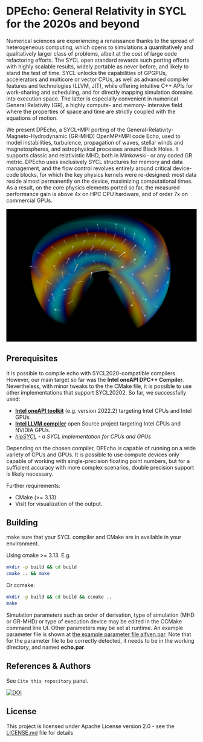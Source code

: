# DPEcho: General Relativity in SYCL for the 2020s and beyond
Numerical sciences are experiencing a renaissance thanks to the spread of heterogeneous computing, which opens to simulations a quantitatively and qualitatively larger class of problems, albeit at the cost of large code refactoring efforts.
The SYCL open standard rewards such porting efforts with highly scalable results, widely portable as never before, and likely to stand the test of time.
SYCL unlocks the capabilities of GPGPUs, accelerators and multicore or vector CPUs, as well as advanced compiler features and technologies (LLVM, JIT), while offering intuitive C++ APIs for work-sharing and scheduling, and for directly mapping simulation domains into execution space.
The latter is especially convenient in numerical General Relativity (GR), a highly compute- and memory- intensive field where the properties of space and time are strictly coupled with the equations of motion.

We present DPEcho, a SYCL+MPI porting of the General-Relativity-Magneto-Hydrodynamic (GR-MHD) OpenMP+MPI code Echo, used to model instabilities, turbulence, propagation of waves, stellar winds and magnetospheres, and astrophysical processes around Black Holes.
It supports classic and relativistic MHD, both in Minkowski- or any coded GR metric.
DPEcho uses exclusively SYCL structures for memory and data management, and the flow control revolves entirely around critical device-code blocks, for which the key physics kernels were re-designed: most data reside almost permanently on the device, maximizing computational times.
As a result, on the core physics elements ported so far, the measured performance gain is above 4x on HPC CPU hardware, and of order 7x on commercial GPUs.

![DPEcho AlfVen wave with polar coordinates](docs/dpecho_alfven_polar.png)

## Prerequisites

It is possible to compile echo with SYCL2020-compatible compilers.
However, our main target so far was the **Intel oneAPI DPC++ Compiler**.
Nevertheless, with minor tweaks to the the CMake file, it is possible to use other implementations that support SYCL20202.
So far, we successfully used:

* **[Intel oneAPI toolkit](https://www.intel.com/content/www/us/en/developer/tools/oneapi/overview.html)** (e.g. version 2022.2) targeting Intel CPUs and Intel GPUs.
* **[Intel LLVM compiler](https://github.com/intel/llvm)** open Source project targeting Intel CPUs and NVIDIA GPUs.
* **[hipSYCL](https://github.com/illuhad/hipSYCL)* - a SYCL implementation for CPUs and GPUs*

Depending on the chosen compiler, DPEcho is capable of running on a wide variety of CPUs and GPUs.
It is possible to use compute devices only capable of working with single-precision floating point numbers, but for a sufficient accuracy with more complex scenarios, double precision support is likely necessary.

Further requirements:
* CMake (>= 3.13)
* VisIt for visualization of the output.

## Building

make sure that your SYCL compiler and CMake are in available in your environment.

Using cmake >= 3.13. E.g.

``` bash
mkdir -p build && cd build
cmake .. && make
```
Or ccmake:
``` bash
mkdir -p build && cd build && ccmake ..
make
```

Simulation parameters such as order of derivation, type of simulation (MHD or GR-MHD) or type of execution device may be edited in the CCMake command line UI.
Other parameters may be set at runtime.
An example parameter file is shown at [the example parameter file alfven.par](examples/alfven.par).
Note that for the parameter file to be correctly detected, it needs to be in the working directory, and named **echo.par**.


## References & Authors
See `Cite this repository` panel.

[![DOI](https://zenodo.org/badge/554711124.svg)](https://zenodo.org/badge/latestdoi/554711124)

## License

This project is licensed under Apache License version 2.0 - see the [LICENSE.md](LICENSE.md) file for details


